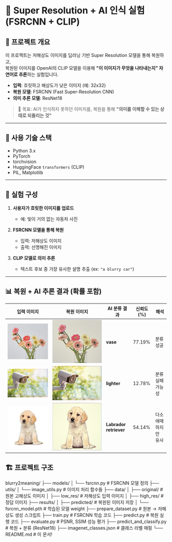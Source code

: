 # 🚀 Super Resolution + AI 인식 실험 (FSRCNN + CLIP)

## 📌 프로젝트 개요

이 프로젝트는 저해상도 이미지를 딥러닝 기반 Super Resolution 모델을 통해 복원하고,  
복원된 이미지를 OpenAI의 CLIP 모델을 이용해 **"이 이미지가 무엇을 나타내는지" 자연어로 추론**하는 실험입니다.

- **입력**: 흐릿하고 해상도가 낮은 이미지 (예: 32x32)
- **복원 모델**: FSRCNN (Fast Super-Resolution CNN)
- **의미 추론 모델**: ResNet18

> 🌟 목표: AI가 인식하지 못하던 이미지를, 복원을 통해 **"의미를 이해할 수 있는 상태로 되돌리는 것"**

---

## 🧠 사용 기술 스택

- Python 3.x
- PyTorch
- torchvision
- HuggingFace `transformers` (CLIP)
- PIL, Matplotlib

---

## 🧪 실험 구성

1. **사용자가 흐릿한 이미지를 업로드**

   - 예: 빛이 거의 없는 자동차 사진

2. **FSRCNN 모델을 통해 복원**

   - 입력: 저해상도 이미지
   - 출력: 선명해진 이미지

3. **CLIP 모델로 의미 추론**
   - 텍스트 후보 중 가장 유사한 설명 추출 (ex: `"a blurry car"`)

---

## 📊 복원 + AI 추론 결과 (확률 포함)

| 입력 이미지 | 복원 이미지 | AI 분류 결과 | 신뢰도 (%) | 해석 |
|--------------|--------------|----------------|--------------|--------|
| ![](./data/low_res/ad8e0cd7-f025-4ce5-be03-4f3bd118e5f2.jpg) | ![](./results/predicted/ad8e0cd7-f025-4ce5-be03-4f3bd118e5f2.jpg) | **vase** | 77.19% | 분류 성공 |
| ![](./data/low_res/images%20(1).jpg) | ![](./results/predicted/images%20(1).jpg) | **lighter** | 12.78% | 분류 실패 가능성 |
| ![](./data/low_res/images.jpg) | ![](./results/predicted/images.jpg) | **Labrador retriever** | 54.14% | 다소 애매하지만 유사 |

## 🏗️ 프로젝트 구조

blurry2meaning/
├── models/
│ └── fsrcnn.py # FSRCNN 모델 정의
├── utils/
│ └── image_utils.py # 이미지 처리 함수들
├── data/
│ ├── original/ # 원본 고해상도 이미지
│ ├── low_res/ # 저해상도 입력 이미지
│ ├── high_res/ # 정답 이미지
├── results/
│ ├── predicted/ # 복원된 이미지 저장
│ └── fsrcnn_model.pth # 학습된 모델 weight
├── prepare_dataset.py # 원본 → 저해상도 생성 스크립트
├── train.py # FSRCNN 학습 코드
├── predict.py # 복원 실행 코드
├── evaluate.py # PSNR, SSIM 성능 평가
├── predict_and_classify.py # 복원 + 분류 (ResNet18)
├── imagenet_classes.json # 클래스 라벨 매핑
└── README.md # 이 문서!